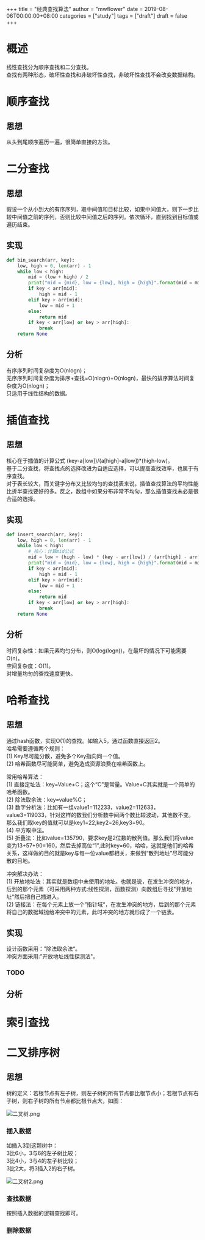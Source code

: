 +++
title = "经典查找算法"
author = "mwflower"
date = 2019-08-06T00:00:00+08:00
categories = ["study"]
tags = ["draft"]
draft = false
+++
# 概述  
线性查找分为顺序查找和二分查找。  
查找有两种形态，破坏性查找和非破坏性查找，非破坏性查找不会改变数据结构。  
  
# 顺序查找  
  
## 思想  
从头到尾顺序遍历一遍，很简单直接的方法。  
  
# 二分查找  
  
## 思想  
假设一个从小到大的有序序列，取中间值和目标比较，如果中间值大，则下一步比较中间值之前的序列，否则比较中间值之后的序列。依次循环，直到找到目标值或遍历结束。  
  
## 实现  
```python  
def bin_search(arr, key):  
    low, high = 0, len(arr) - 1  
    while low < high:  
        mid = (low + high) / 2  
        print("mid = {mid}, low = {low}, high = {high}".format(mid = mid, low = low, high = high))  
        if key < arr[mid]:  
            high = mid - 1  
        elif key > arr[mid]:  
            low = mid + 1  
        else:  
            return mid  
        if key < arr[low] or key > arr[high]:  
            break  
    return None  
```  
  
## 分析  
有序序列时间复杂度为O(nlogn)；  
无序序列时间复杂度为排序+查找=O(nlogn)+O(nlogn)，最快的排序算法时间复杂度为O(nlogn)；  
只适用于线性结构的数据。  
  
# 插值查找  
  
## 思想  
核心在于插值的计算公式 (key-a[low])/(a[high]-a[low])*(high-low)。  
基于二分查找，将查找点的选择改进为自适应选择，可以提高查找效率，也属于有序查找。  
对于表长较大，而关键字分布又比较均匀的查找表来说，插值查找算法的平均性能比折半查找要好的多。反之，数组中如果分布非常不均匀，那么插值查找未必是很合适的选择。  
  
## 实现  
```python  
def insert_search(arr, key):  
    low, high = 0, len(arr) - 1  
    while low < high:  
        # 核心：计算mid公式  
        mid = low + (high - low) * (key - arr[low]) / (arr[high] - arr[low])  
        print("mid = {mid}, low = {low}, high = {high}".format(mid = mid, low = low, high = high))  
        if key < arr[mid]:  
            high = mid - 1  
        elif key > arr[mid]:  
            low = mid + 1  
        else:  
            return mid  
        if key < arr[low] or key > arr[high]:  
            break  
    return None  
```  
  
## 分析  
时间复杂性：如果元素均匀分布，则O(log(logn))，在最坏的情况下可能需要 O(n)。  
空间复杂度：O(1)。  
对增量均匀的查找速度更快。  
  
# 哈希查找  
  
## 思想  
通过hash函数，实现O(1)的查找。如输入5，通过函数直接返回2。  
哈希需要遵循两个规则：  
(1) Key尽可能分散，避免多个Key指向同一个值。  
(2) 哈希函数尽可能简单，避免造成资源浪费在哈希函数上。  
  
常用哈希算法：  
(1) 直接定址法：key=Value+C；这个“C"是常量。Value+C其实就是一个简单的哈希函数。  
(2) 除法取余法：key=value%C；  
(3) 数字分析法：比如有一组value1=112233，value2=112633，value3=119033，针对这样的数我们分析数中间两个数比较波动，其他数不变。那么我们取key的值就可以是key1=22,key2=26,key3=90。  
(4) 平方取中法。  
(5) 折叠法：比如value=135790，要求key是2位数的散列值。那么我们将value变为13+57+90=160，然后去掉高位“1”,此时key=60，哈哈，这就是他们的哈希关系，这样做的目的就是key与每一位value都相关，来做到“散列地址”尽可能分散的目地。  
  
冲突解决办法：  
(1) 开放地址法：其实就是数组中未使用的地址。也就是说，在发生冲突的地方，后到的那个元素（可采用两种方式:线性探测，函数探测）向数组后寻找"开放地址“然后把自己插进入。  
(2) 链接法：在每个元素上放一个”指针域“，在发生冲突的地方，后到的那个元素将自己的数据域抛给冲突中的元素，此时冲突的地方就形成了一个链表。  
  
## 实现  
设计函数采用：”除法取余法“。  
冲突方面采用:”开放地址线性探测法"。  
### TODO  
  
## 分析  
  
# 索引查找  
  
  
# 二叉排序树  
  
## 思想  
树的定义：若根节点有左子树，则左子树的所有节点都比根节点小；若根节点有右子树，则右子树的所有节点都比根节点大，如图：  
  
![二叉树.png][1]  
  
### 插入数据  
如插入3到这颗树中：  
3比6小，3与6的左子树比较；  
3比4小，3与4的左子树比较；  
3比2大，将3插入2的右子树。  
  
![二叉树2.png][2]  
  
### 查找数据  
按照插入数据的逻辑查找即可。  
  
### 删除数据  
  
  
  
  [1]: /self/img/2019/08/1276987458.png  
  [2]: /self/img/2019/08/561276523.png  
